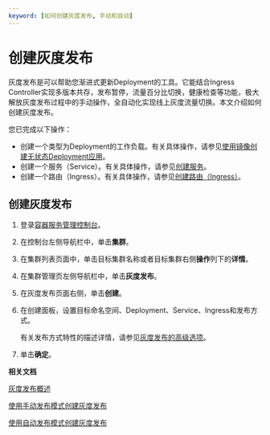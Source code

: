 ```yaml
---
keyword: [如何创建灰度发布, 手动和自动]
---
```


# 创建灰度发布

灰度发布是可以帮助您渐进式更新Deployment的工具。它能结合Ingress Controller实现多版本共存，发布暂停，流量百分比切换，健康检查等功能，极大解放灰度发布过程中的手动操作，全自动化实现线上灰度流量切换。本文介绍如何创建灰度发布。

您已完成以下操作：

-   创建一个类型为Deployment的工作负载。有关具体操作，请参见[使用镜像创建无状态Deployment应用](/cn.zh-CN/Kubernetes集群用户指南/应用管理/使用镜像创建无状态Deployment应用.md)。
-   创建一个服务（Service）。有关具体操作，请参见[创建服务](/cn.zh-CN/Kubernetes集群用户指南/网络管理/Service管理/创建服务.md)。
-   创建一个路由（Ingress）。有关具体操作，请参见[创建路由（Ingress）](/cn.zh-CN/Kubernetes集群用户指南/网络管理/Ingress管理/创建路由（Ingress）.md)。

## 创建灰度发布

1.  登录[容器服务管理控制台](https://cs.console.aliyun.com)。

2.  在控制台左侧导航栏中，单击**集群**。

3.  在集群列表页面中，单击目标集群名称或者目标集群右侧**操作**列下的**详情**。

4.  在集群管理页左侧导航栏中，单击**灰度发布**。

5.  在灰度发布页面右侧，单击**创建**。

6.  在创建面板，设置目标命名空间、Deployment、Service、Ingress和发布方式。

    有关发布方式特性的描述详情，请参见[灰度发布的高级选项](/cn.zh-CN/Kubernetes集群用户指南/发布管理/灰度发布/灰度发布的高级选项.md)。

7.  单击**确定**。


**相关文档**  


[灰度发布概述](/cn.zh-CN/Kubernetes集群用户指南/发布管理/灰度发布/灰度发布概述.md)

[使用手动发布模式创建灰度发布]()

[使用自动发布模式创建灰度发布]()

